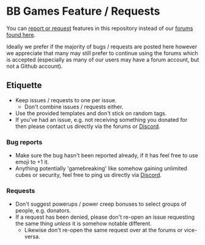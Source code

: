 # BB Games Feature / Requests
You can [report or request](https://github.com/BB-Games/gamemode-issues-requests/issues) features in this repository instead of our [forums found here](https://bbservers.co.uk/forums/index.php?forums/suggestions-bugs.223/).

Ideally we prefer if the majority of bugs / requests are posted here however we appreciate that many may still prefer to continue using the forums which is accepted (especially as many of our users may have a forum account, but not a Github account). 

## Etiquette 
- Keep issues / requests to one per issue. 
  - Don't combine issues / requests either.
- Use the provided templates and don't stick on random tags.
- If you've had an issue, e.g. not receiving something you donated for then please contact us directly via the forums or [Discord](https://discord.gg/V88W6bTKc9).

### Bug reports
- Make sure the bug hasn't been reported already, if it has feel free to use emoji to +1 it.
- Anything potentially 'gamebreaking' like somehow gaining unlimited cubes or security, feel free to ping us directly via [Discord](https://discord.gg/V88W6bTKc9).

### Requests
- Don't suggest powerups / power creep bonuses to select groups of people, e.g. donators.
- If a request has been denied, please don't re-open an issue requesting the same thing _unless_ it is somehow notable different. 
  - Likewise don't re-open the same request over at the forums or vice-versa.


